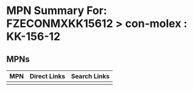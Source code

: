 



# MPN Summary For: FZECONMXKK15612 > con-molex : KK-156-12

## MPNs
  

|MPN|Direct Links|Search Links|
| :--- | :--- | :--- |
||||
